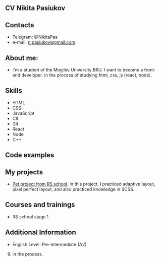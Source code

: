 ## CV Nikita Pasiukov

## Contacts
- Telegram: @NikitaPas
- e-mail: n.pasiukov@gmail.com
## About me:
- I'm a student of the Mogilev University BRU. I want to become a front-end developer. In the process of studying html, css, js (react, node).
## Skills
- HTML 
- CSS 
- JavaScript
- C#
- Git
- React
- Node
- C++
## Code examples

## My projects
- [Pet project from RS school](https://github.com/NikitaPas/shelter-pet-project-). In this project, I practiced adaptive layout, pixel perfect layout, and also practiced knowledge in SCSS.
## Courses and trainings
- RS school stage 1.
## Additional Information
- English Level: Pre-Intermediate (A2)
9. in the process.
